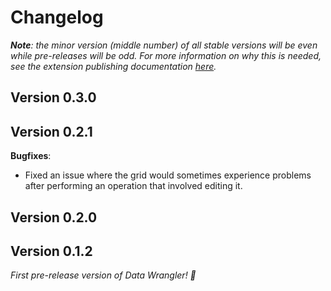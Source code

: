 # Changelog

_**Note**: the minor version (middle number) of all stable versions will be even while pre-releases will be odd. For more information on why this is needed, see the extension publishing documentation [here](<https://code.visualstudio.com/api/working-with-extensions/publishing-extension#prerelease-extensions>)._

## Version 0.3.0

## Version 0.2.1

**Bugfixes**:

* Fixed an issue where the grid would sometimes experience problems after performing an operation that involved editing it.

## Version 0.2.0

## Version 0.1.2

_First pre-release version of Data Wrangler! 🎉_
